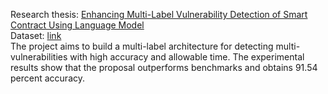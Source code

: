 Research thesis:  [Enhancing Multi-Label Vulnerability Detection of Smart Contract Using Language Model](https://ieeexplore.ieee.org/abstract/document/10316991)\
Dataset: [link](https://drive.google.com/drive/folders/1pJRIqlkBq_ZmNJv2gDbqHGAqoi6MtYVQ)\
The project aims to build a multi-label architecture for detecting multi-vulnerabilities with high accuracy and allowable time. The experimental results show that the proposal outperforms benchmarks and obtains 91.54 percent accuracy.
